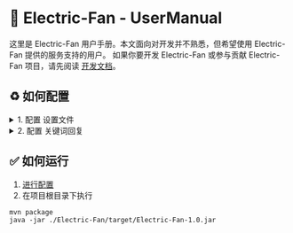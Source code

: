 # 🦾 Electric-Fan - UserManual
这里是 Electric-Fan 用户手册。本文面向对开发并不熟悉，但希望使用 Electric-Fan 提供的服务支持的用户。 如果你要开发 Electric-Fan 或参与贡献 Electric-Fan 项目，请先阅读 [开发文档](./Readme.md)。

## ♻️ 如何配置
<details>
    <summary id="configuration">1. 配置 设置文件</summary>

**🤯 侵入式:**  
打开 `./src/main/resources/` 目录,找到 `settings.xml` 文件进行编辑  
您也可以创建一个名为 `settings-private.xml` 的文件，和 `settings.xml` 等效  
**🎩 非侵入式:**  
在jar包的运行路径下创建 `settings.xml` 即可
### 关键字解释
**botQQ - 您的 bot 的QQ id**  
**masterQQ - 您的 QQ id ，用于进行线上运行时通报**  
**enabled - 是否启用该配置文件 (True / False)**

### ⭕️ 注意
> 优先级：jar外部 > 内部private > 内部普通
> 都不启用将会产生错误

</details>

<details>
    <summary>2. 配置 关键词回复</summary>

打开 `./src/main/resources/` 目录,新建一个 `(anything).kwd-reply.xml`，便会被识别并加载入bot

### 关键字解释
**name - 该关键词回复组的名字，将在读入后在控制台INFO输出**  

关键词的配置入下

```xml

<keywordData>
  <!--不写weight默认为1-->
  <keyword priority="1">
    test
  </keyword>
  <replies>
    <reply priority="1">
      Hello,World!
    </reply>

    <!--不写weight默认为1-->
    <reply>
      hello,world!
    </reply>
  </replies>
</keywordData>
```
* 每个关键词回复被包含在一个 `keywordData` 中
  * 有一个 `priority` 属性，表示这个关键词检测的优先度，`priority` 越大优先度越高，默认为 `1`。  
* 一个 `keywordData` 包含一个 `keyword` 和 一个 `replies`。
* `keyword` 中是需要检测的关键词。
* `replies` 中包含多个 `reply`。
* `reply` 中填写需要回复的 文本
  * 有 `priority` 属性，越大回复概率越高，默认为 `1`, 小于等于 1 则该回复 沉默。
</details>



## ✅ 如何运行

1. [进行配置](#configuration)
2. 在项目根目录下执行
```shell
mvn package
java -jar ./Electric-Fan/target/Electric-Fan-1.0.jar
```

